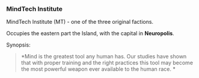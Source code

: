 ### MindTech Institute

MindTech Institute (MT) - one of the three original factions.

Occupies the eastern part the Island, with the capital in **Neuropolis**.

Synopsis:
> *Mind is the greatest tool any human has. Our studies have shown that with proper training and the right practices this tool may become the most powerful weapon ever available to the human race. *
<!--stackedit_data:
eyJoaXN0b3J5IjpbLTE0NTY1NTU2MjYsLTc2NjIyMzUwMl19
-->